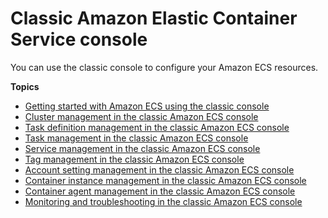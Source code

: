 # Classic Amazon Elastic Container Service console<a name="classic-console"></a>

You can use the classic console to configure your Amazon ECS resources\.

**Topics**
+ [Getting started with Amazon ECS using the classic console](getting-started-console.md)
+ [Cluster management in the classic Amazon ECS console](available-classic-console-cluster-actions.md)
+ [Task definition management in the classic Amazon ECS console](available-classic-console-task-definition-actions.md)
+ [Task management in the classic Amazon ECS console](available-classic-console-task-actions.md)
+ [Service management in the classic Amazon ECS console](available-classic-console-service-actions.md)
+ [Tag management in the classic Amazon ECS console](available-classic-console-tag-actions.md)
+ [Account setting management in the classic Amazon ECS console](available-classic-console-account-actions.md)
+ [Container instance management in the classic Amazon ECS console](available-classic-console-instance-actions.md)
+ [Container agent management in the classic Amazon ECS console](available-classic-console-agent-actions.md)
+ [Monitoring and troubleshooting in the classic Amazon ECS console](available-classic-console-monitor-actions.md)